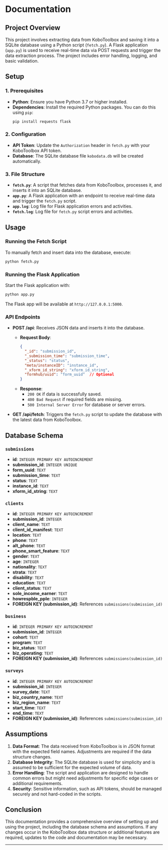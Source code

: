 
# Documentation

## Project Overview

This project involves extracting data from KoboToolbox and saving it into a SQLite database using a Python script (`fetch.py`). A Flask application (`app.py`) is used to receive real-time data via POST requests and trigger the data extraction process. The project includes error handling, logging, and basic validation.

## Setup

### 1. Prerequisites

- **Python**: Ensure you have Python 3.7 or higher installed.
- **Dependencies**: Install the required Python packages. You can do this using `pip`:
  ```bash
  pip install requests flask
  ```

### 2. Configuration

- **API Token**: Update the `Authorization` header in `fetch.py` with your KoboToolbox API token.
- **Database**: The SQLite database file `kobodata.db` will be created automatically.

### 3. File Structure

- **`fetch.py`**: A script that fetches data from KoboToolbox, processes it, and inserts it into an SQLite database.
- **`app.py`**: A Flask application with an endpoint to receive real-time data and trigger the `fetch.py` script.
- **`app.log`**: Log file for Flask application errors and activities.
- **`fetch.log`**: Log file for `fetch.py` script errors and activities.

## Usage

### Running the Fetch Script

To manually fetch and insert data into the database, execute:
```bash
python fetch.py
```

### Running the Flask Application

Start the Flask application with:
```bash
python app.py
```
The Flask app will be available at `http://127.0.0.1:5000`.

### API Endpoints

- **POST /api**: Receives JSON data and inserts it into the database.
  - **Request Body**:
    ```json
    {
      "_id": "submission_id",
      "_submission_time": "submission_time",
      "_status": "status",
      "meta/instanceID": "instance_id",
      "_xform_id_string": "xform_id_string",
      "formhub/uuid": "form_uuid"  // Optional
    }
    ```
  - **Response**:
    - `200 OK` if data is successfully saved.
    - `400 Bad Request` if required fields are missing.
    - `500 Internal Server Error` for database or server errors.

- **GET /api/fetch**: Triggers the `fetch.py` script to update the database with the latest data from KoboToolbox.

## Database Schema

### `submissions`

- **id**: `INTEGER PRIMARY KEY AUTOINCREMENT`
- **submission_id**: `INTEGER UNIQUE`
- **form_uuid**: `TEXT`
- **submission_time**: `TEXT`
- **status**: `TEXT`
- **instance_id**: `TEXT`
- **xform_id_string**: `TEXT`

### `clients`

- **id**: `INTEGER PRIMARY KEY AUTOINCREMENT`
- **submission_id**: `INTEGER`
- **client_name**: `TEXT`
- **client_id_manifest**: `TEXT`
- **location**: `TEXT`
- **phone**: `TEXT`
- **alt_phone**: `TEXT`
- **phone_smart_feature**: `TEXT`
- **gender**: `TEXT`
- **age**: `INTEGER`
- **nationality**: `TEXT`
- **strata**: `TEXT`
- **disability**: `TEXT`
- **education**: `TEXT`
- **client_status**: `TEXT`
- **sole_income_earner**: `TEXT`
- **howrespble_pple**: `INTEGER`
- **FOREIGN KEY (submission_id)**: References `submissions(submission_id)`

### `business`

- **id**: `INTEGER PRIMARY KEY AUTOINCREMENT`
- **submission_id**: `INTEGER`
- **cohort**: `TEXT`
- **program**: `TEXT`
- **biz_status**: `TEXT`
- **biz_operating**: `TEXT`
- **FOREIGN KEY (submission_id)**: References `submissions(submission_id)`

### `surveys`

- **id**: `INTEGER PRIMARY KEY AUTOINCREMENT`
- **submission_id**: `INTEGER`
- **survey_date**: `TEXT`
- **biz_country_name**: `TEXT`
- **biz_region_name**: `TEXT`
- **start_time**: `TEXT`
- **end_time**: `TEXT`
- **FOREIGN KEY (submission_id)**: References `submissions(submission_id)`

## Assumptions

1. **Data Format**: The data received from KoboToolbox is in JSON format with the expected field names. Adjustments are required if the data structure changes.
2. **Database Integrity**: The SQLite database is used for simplicity and is assumed to be sufficient for the expected volume of data.
3. **Error Handling**: The script and application are designed to handle common errors but might need adjustments for specific edge cases or additional requirements.
4. **Security**: Sensitive information, such as API tokens, should be managed securely and not hard-coded in the scripts.

## Conclusion

This documentation provides a comprehensive overview of setting up and using the project, including the database schema and assumptions. If any changes occur in the KoboToolbox data structure or additional features are required, updates to the code and documentation may be necessary.

--- 
